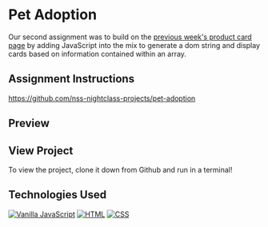 # Pet Adoption
Our second assignment was to build on the [previous week's product card page](https://github.com/atphy/product-cards) by adding JavaScript into the mix to generate a dom string and display cards based on information contained within an array.

## Assignment Instructions
https://github.com/nss-nightclass-projects/pet-adoption

## Preview

## View Project
To view the project, clone it down from Github and run in a terminal!

## Technologies Used
[![Vanilla JavaScript](https://img.shields.io/badge/-Vanilla%20JavaScript-2c9fcc?style=flat-square)](#) [![HTML](https://img.shields.io/badge/-HTML-2c9fcc?style=flat-square)](#) [![CSS](https://img.shields.io/badge/-CSS-2c9fcc?style=flat-square)](#)
